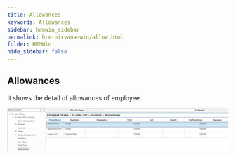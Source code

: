 ```yaml
---
title: Allowances
keywords: Allowances
sidebar: hrmwin_sidebar
permalink: hrm-nirvana-win/allow.html
folder: HRMWin   
hide_sidebar: false
---
```


## Allowances

It shows the detail of allowances of employee.

![](/images/allow.jpg)
